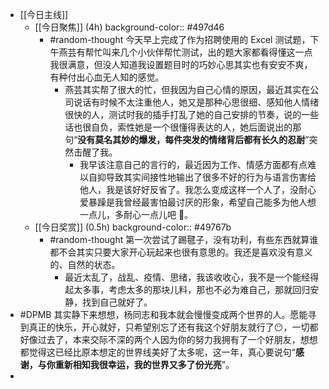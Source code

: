 - [[今日主线]]
	- [[今日聚焦]] (4h)
	  background-color:: #497d46
		- #random-thought 今天早上完成了作为招聘使用的 Excel 测试题，下午燕芸有帮忙叫来几个小伙伴帮忙测试，出的题大家都看得懂这一点我很满意，但没人知道我设置题目时的巧妙心思其实也有安安不爽，有种付出心血无人知的感觉。
			- 燕芸其实帮了很大的忙，但我因为自己心情的原因，最近其实在公司说话有时候不太注重他人，她又是那种心思很细、感知他人情绪很快的人，测试时我的插手打乱了她的自己安排的节奏，说的一些话也很自负，索性她是一个很懂得表达的人，她后面说出的那句“**没有莫名其妙的爆发，每件突发的情绪背后都有长久的忍耐**”突然击醒了我。
				- 我早该注意自己的言行的，最近因为工作、情感方面都有点难以自抑导致其实间接性地输出了很多不好的行为与语言伤害给他人，我是该好好反省了。我怎么变成这样一个人了，没耐心爱暴躁是我曾经最害怕最讨厌的形象，希望自己能多为他人想一点儿，多耐心一点儿吧 🙏。
	- [[今日奖赏]] (0.5h)
	  background-color:: #49767b
		- #random-thought 第一次尝试了踢毽子，没有功利，有些东西就算谁都不会其实只要大家开心玩起来也很有意思的。我还是喜欢没有意义的、自然的状态。
			- 最近太乱了，战乱、疫情、思绪，我该收收心，我不是一个能经得起太多事，考虑太多的那块儿料，那也不必为难自己，那就回归安静，找到自己就好了。
- #DPMB 其实静下来想想，杨同志和我本就会慢慢变成两个世界的人。愿能寻到真正的快乐，开心就好，只希望别忘了还有我这个好朋友就行了😶，一切都好像过去了，本来交际不深的两个人因为你的努力我拥有了一个好朋友，想想都觉得这已经比原本想定的世界线美好了太多呢，这一年，真心要说句“**感谢，与你重新相知我很幸运，我的世界又多了份光亮**”。
-